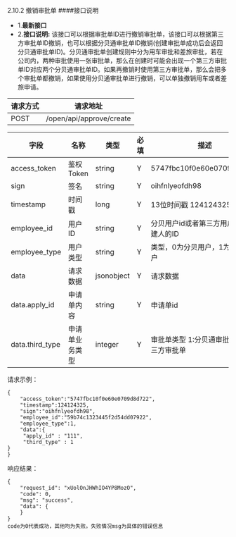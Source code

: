 2.10.2 撤销审批单
####接口说明
- 1.**最新接口**
- 2.**接口说明:**
该接口可以根据审批单ID进行撤销审批单，该接口可以根据第三方审批单ID撤销，也可以根据分贝通审批单ID撤销(创建审批单成功后会返回分贝通审批单ID)。分贝通审批单创建规则中分为用车审批和差旅审批，若在公司内，两种审批使用一张审批单，那么在创建时可能会出现一个第三方审批单ID对应两个分贝通审批单ID。如果再撤销时使用第三方审批单，那么会把多个审批单都撤销，如果使用分贝通审批单进行撤销，可以单独撤销用车或者差旅申请。

 请求方式 | 请求地址 
 --- | --- 
|POST | /open/api/approve/create 

 字段 | 名称 | 类型 | 必填 | 描述 
 --- | --- | --- | --- | --- 
 access\_token | 鉴权Token | string | Y | 5747fbc10f0e60e0709d8d722 
 sign | 签名 | string | Y | oihfnlyeofdh98 
 timestamp | 时间戳 | long | Y | 13位时间戳  1241243250000 
 employee\_id | 用户ID | string | Y | 分贝用户id或者第三方用户id,为创建人的ID
 employee\_type | 用户类型 | string | Y |  类型，0为分贝用户，1为第三方用户 
 data |  请求数据 | jsonobject | Y |请求数据
 data.apply_id | 申请单内容 | string | Y|申请单id
 data.third_type| 申请单业务类型 | integer | Y | 审批单类型 1:分贝通审批单 2:第三方审批单


请求示例：

```
{
    "access_token":"5747fbc10f0e60e0709d8d722",
    "timestamp":124124325,
    "sign":"oihfnlyeofdh98",
    "employee_id":"59b74c1323445f2d54dd07922",
    "employee_type":1,
    "data":{            
     "apply_id" : "111",
     "third_type" : 1 
}
}
```

响应结果：

```
{
    "request_id": "xUolOnJHWhIO4YP8MozO",
    "code": 0,
    "msg": "success",
    "data": {      
    }
}
code为0代表成功，其他均为失败。失败情况msg为具体的错误信息

```



